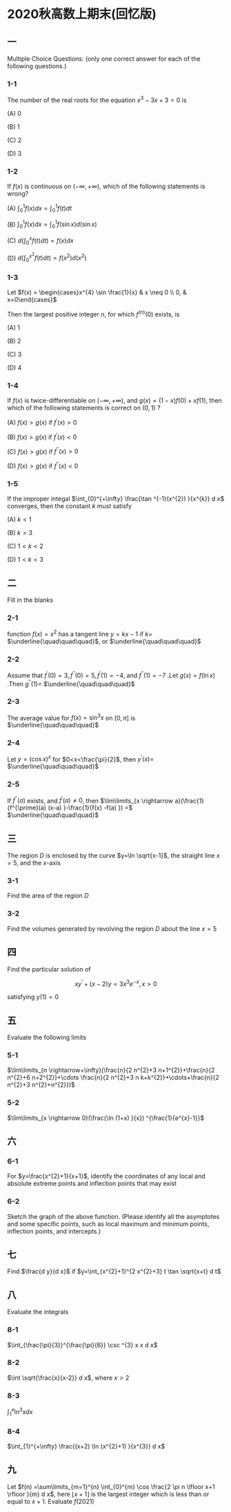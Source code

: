 # 2020秋高数上期末(回忆版)

## 一

Multiple Choice Questions: (only one correct answer for each of the following questions.)

### 1-1

The number of the real roots for the equation $x^{3}-3 x+3=0$ is

(A) 0

(B) 1

(C) 2

(D) 3

### 1-2

If $f(x)$ is continuous on $(-\infty,+\infty)$, which of the following statements is wrong?

(A) $\int_{0}^{1} f(x) d x=\int_{0}^{1} f(t) d t$

(B) $\int_{0}^{1} f(x) d x=\int_{0}^{1} f(\sin x) d(\sin x)$

(C) $d(\int_{0}^{x} f(t) d t) =f(x) d x$

(D) $d(\int_{0}^{x^{2}} f(t) d t) =f(x^{2}) d(x^{2})$

### 1-3

Let $f(x) = \begin{cases}x^{4} \sin \frac{1}{x} & x \neq 0 \\ 0, & x=0\end{cases}$

Then the largest positive integer $n$, for which $f^{(n) }(0)$ exists, is

(A) 1

(B) 2

(C) 3

(D) 4

### 1-4

If $f(x)$ is twice-differentiable on $(-\infty,+\infty)$, and $g(x) =(1-x) f(0) +x f(1)$, then which of the following statements is correct on $(0,1)$ ?

(A) $f(x) >g(x)$ if $f^{\prime}(x) >0$

(B) $f(x) >g(x)$ if $f^{\prime}(x) <0$

(C) $f(x) >g(x)$ if $f^{\prime \prime}(x) >0$

(D) $f(x) >g(x)$ if $f^{\prime \prime}(x) <0$

### 1-5

If the improper integal $\int_{0}^{+\infty} \frac{\tan ^{-1}(x^{2}) }{x^{k}} d x$ converges, then the constant $k$ must satisfy

(A) $k<1$

(B) $k>3$

(C) $1<k<2$

(D) $1<k<3$

## 二

Fill in the blanks

### 2-1

function $f(x) =x^{2}$ has a tangent line $y=k x-1$ if $k=$ $\underline{\quad\quad\quad}$, or $\underline{\quad\quad\quad}$

### 2-2

Assume that $f^{\prime}(0) =3, f^{\prime \prime}(0) =5, f^{\prime}(1) =-4$, and $f^{\prime \prime}(1) =-7$ .Let $g(x) =f(\ln x)$ .Then $g^{\prime \prime}(1) =$ $\underline{\quad\quad\quad}$

### 2-3

The average value for $f(x) =\sin ^{3} x$ on $[0, \pi]$ is $\underline{\quad\quad\quad}$

### 2-4

Let $y=(\cos x) ^{x}$ for $0<x<\frac{\pi}{2}$, then $y^{\prime}(x) =$ $\underline{\quad\quad\quad}$

### 2-5

If $f^{\prime \prime}(a)$ exists, and $f^{\prime}(a) \neq 0$, then $\lim\limits_{x \rightarrow a}(\frac{1}{f^{\prime}(a) (x-a) }-\frac{1}{f(x) -f(a) }) =$ $\underline{\quad\quad\quad}$

## 三

The region $D$ is enclosed by the curve $y=\ln \sqrt{x-1}$, the straight line $x=5$, and the $x$-axis

### 3-1

Find the area of the region $D$

### 3-2

Find the volumes generated by revolving the region $D$ about the line $x=5$

## 四

Find the particular solution of

$$
x y^{\prime}+(x-2) y=3 x^{3} e^{-x}, x>0
$$

satisfying $y(1) =0$

## 五

Evaluate the following limits

### 5-1

$\lim\limits_{n \rightarrow+\infty}(\frac{n}{2 n^{2}+3 n+1^{2}}+\frac{n}{2 n^{2}+6 n+2^{2}}+\cdots \frac{n}{2 n^{2}+3 n k+k^{2}}+\cdots+\frac{n}{2 n^{2}+3 n^{2}+n^{2}})$

### 5-2

$\lim\limits_{x \rightarrow 0}(\frac{\ln (1+x) }{x}) ^{\frac{1}{e^{x}-1}}$

## 六

### 6-1

For $y=\frac{x^{2}+1}{x+1}$, identify the coordinates of any local and absolute extreme points and inflection points that may exist

### 6-2

Sketch the graph of the above function. (Please identify all the asymptotes and some specific points, such as local maximum and minimum points, inflection points, and intercepts.)

## 七

Find $\frac{d y}{d x}$ if $y=\int_{x^{2}+1}^{2 x^{2}+3} t \tan \sqrt{x+t} d t$

## 八

Evaluate the integrals

### 8-1

$\int_{\frac{\pi}{3}}^{\frac{\pi}{6}} \csc ^{3} x x d x$

### 8-2

$\int \sqrt{\frac{x}{x-2}} d x$, where $x>2$

### 8-3

$\int_{1}^{e} \ln ^{3} x d x$

### 8-4

$\int_{1}^{+\infty} \frac{(x+2) \ln (x^{2}+1) }{x^{3}} d x$

## 九

Let $f(n) =\sum\limits_{m=1}^{n} \int_{0}^{m} \cos \frac{2 \pi n \lfloor x+1 \rfloor }{m} d x$, here $\lfloor x+1\rfloor$ is the largest integer which is less than or equal to $x+1$. Evaluate $f(2021)$
